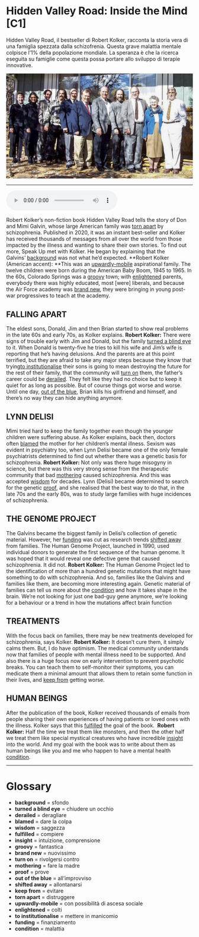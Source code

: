 # Hidden Valley Road: Inside the Mind   [C1]

Hidden Valley Road, il bestseller di Robert Kolker, racconta la storia vera di una famiglia spezzata dalla schizofrenia. Questa grave malattia mentale colpisce l’1% della popolazione mondiale. La speranza è che la ricerca eseguita su famiglie come questa possa portare allo sviluppo di terapie innovative.

![](Hidden%20Valley%20Road%20Inside%20the%20Mind.jpg)

--------------

<div>
<audio controls autoplay>
    <source src="https://raw.githubusercontent.com/dartie/speakup/main/2023-02/Hidden%20Valley%20Road%20Inside%20the%20Mind.mp3" type="audio/mpeg">
</audio>
</div>


Robert Kolker’s non-fiction book Hidden Valley Road tells the story of Don and Mimi Galvin, whose large American family was [torn apart](## "distruggere") by schizophrenia. Published in 2020, it was an instant best-seller and Kolker has received thousands of messages from all over the world from those impacted by the illness and wanting to share their own stories. To find out more, Speak Up met with Kolker. He began by explaining that the Galvins’ [background](## "sfondo") was not what he’d expected.
**Robert Kolker (American accent): **This was an [upwardly-mobile](## "con possibilità di ascesa sociale") aspirational family. The twelve children were born during the American Baby Boom, 1945 to 1965. In the 60s, Colorado Springs was a [groovy](## "fantastica") town; with [enlightened](## "colti") parents, everybody there was highly educated, most [were] liberals, and because the Air Force academy was [brand new](## "nuovissimo"), they were bringing in young post-war progressives to teach at the academy. 

## FALLING APART
The eldest sons, Donald, Jim and then Brian started to show real problems in the late 60s and early 70s, as Kolker explains.
**Robert Kolker:** There were signs of trouble early with Jim and Donald, but the family [turned a blind eye](## "chiudere un occhio") to it. When Donald is twenty-five he tries to kill his wife and Jim’s wife is reporting that he’s having delusions. And the parents are at this point terrified, but they are afraid to take any major steps because they know that trying[to institutionalise](## "mettere in manicomio") their sons is going to mean destroying the future for the rest of their family, that the community will [turn on](## "rivolgersi contro") them, the father’s career could be [derailed](## "deragliare"). They felt like they had no choice but to keep it quiet for as long as possible. But of course things got worse and worse. Until one day, [out of the blue](## "all’improvviso"), Brian kills his girlfriend and himself, and there’s no way they can hide anything anymore. 

## LYNN DELISI
Mimi tried hard to keep the family together even though the younger children were suffering abuse. As Kolker explains, back then, doctors often [blamed](## "dare la colpa") the mother for her children’s mental illness. Sexism was evident in psychiatry too, when Lynn Delisi became one of the only female psychiatrists determined to find out whether there was a genetic basis for schizophrenia.
**Robert Kolker:** Not only was there huge misogyny in science, but there was this very strong sense from the therapeutic community that bad [mothering](## "fare la madre") caused schizophrenia. And this was accepted [wisdom](## "saggezza") for decades. Lynn (Delisi) became determined to search for the genetic [proof](## "prove"), and she realised that the best way to do that, in the late 70s and the early 80s, was to study large families with huge incidences of schizophrenia.

## THE GENOME PROJECT
The Galvins became the biggest family in Delisi’s collection of genetic material. However, her [funding](## "finanziamento") was cut as research trends [shifted away](## "allontanarsi") from families. The Human Genome Project, launched in 1990, used individual donors to generate the first sequence of the human genome. It was hoped that it would reveal one defective gene that caused schizophrenia. It did not.
**Robert Kolker:** The Human Genome Project led to the identification of more than a hundred genetic mutations that might have something to do with schizophrenia. And so, families like the Galvins and families like them, are becoming more interesting again. Genetic material of families can tell us more about the [condition](## "malattia") and how it takes shape in the brain. We’re not looking for just one bad-guy gene anymore, we’re looking for a behaviour or a trend in how the mutations affect brain function

## TREATMENTS
With the focus back on families, there may be new treatments developed for schizophrenia, says Kolker.
**Robert Kolker:** It doesn’t cure them, it simply calms them. But, I do have optimism. The medical community understands now that families of people with mental illness need to be supported. And also there is a huge focus now on early intervention to prevent psychotic breaks. You can teach them to self-monitor their symptoms, you can medicate them a minimal amount that allows them to retain some function in their lives, and [keep from](## "evitare") getting worse.

## HUMAN BEINGS
After the publication of the book, Kolker received thousands of emails from people sharing their own experiences of having patients or loved ones with the illness. Kolker says that this [fulfilled](## "compiere") the goal of the book. 
**Robert Kolker:** Half the time we treat them like monsters, and then the other half we treat them like special mystical creatures who have incredible [insight](## "intuizione, comprensione") into the world. And my goal with the book was to write about them as human beings like you and me who happen to have a mental health [condition](## "malattia"). 
 

--------------

<div style = "display:block; clear:both; page-break-after:always;"></div>

# Glossary
* **background** = sfondo
* **turned a blind eye** = chiudere un occhio
* **derailed** = deragliare
* **blamed** = dare la colpa
* **wisdom** = saggezza
* **fulfilled** = compiere
* **insight** = intuizione, comprensione
* **groovy** = fantastica
* **brand new** = nuovissimo
* **turn on** = rivolgersi contro
* **mothering** = fare la madre
* **proof** = prove
* **out of the blue** = all’improvviso
* **shifted away** = allontanarsi
* **keep from** = evitare
* **torn apart** = distruggere
* **upwardly-mobile** = con possibilità di ascesa sociale
* **enlightened** = colti
* **to institutionalise** = mettere in manicomio
* **funding** = finanziamento
* **condition** = malattia
